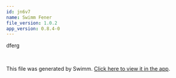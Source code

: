 ```yaml
---
id: jn6v7
name: Swimm Fener
file_version: 1.0.2
app_version: 0.8.4-0
---
```


dferg

<br/>

This file was generated by Swimm. [Click here to view it in the app](https://swimm-web-app.web.app/repos/Z2l0aHViJTNBJTNBUHl0aG9uUGxhbnRzVnNab21iaWVzJTNBJTNBZW1pbGl5YXRyYWtodGVuYmVyZw==/docs/jn6v7).